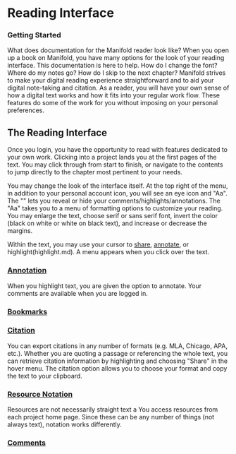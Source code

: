 # Reading Interface 

### Getting Started

What does documentation for the Manifold reader look like? When you open up a book on Manifold, you have many options for the look of your reading interface. This documentation is here to help. How do I change the font? Where do my notes go? How do I skip to the next chapter? Manifold strives to make your digital reading experience straightforward and to aid your digital note-taking and citation. As a reader, you will have your own sense of how a digital text works and how it fits into your regular work flow. These features do some of the work for you without imposing on your personal preferences.

## The Reading Interface

Once you login, you have the opportunity to read with features dedicated to your own work. Clicking into a project lands you at the first pages of the text. You may click through from start to finish, or navigate to the contents to jump directly to the chapter most pertinent to your needs. 

You may change the look of the interface itself. At the top right of the menu, in addition to your personal account icon, you will see an eye icon and "Aa". The "<o>" lets you reveal or hide your comments/highlights/annotations. The "Aa" takes you to a menu of formatting options to customize your reading. You may enlarge the text, choose serif or sans serif font, invert the color (black on white or white on black text), and increase or decrease the margins.

Within the text, you may use your cursor to [share](share.md), [annotate](annotation.md), or highlight(highlight.md). A menu appears when you click over the text. 

### [Annotation](annotation.md)

When you highlight text, you are given the option to annotate. Your comments are available when you are logged in. 

### [Bookmarks](bookmarks.md)

### [Citation](citation.md)

You can export citations in any number of formats (e.g. MLA, Chicago, APA, etc.). Whether you are quoting a passage or referencing the whole text, you can retrieve citation information by highlighting and choosing "Share" in the hover menu. The citation option allows you to choose your format and copy the text to your clipboard.

### [Resource Notation](resource_notations.md)

Resources are not necessarily straight text a You access resources from each project home page. Since these can be any number of things (not always text), notation works differently.

### [Comments](comments.md)
